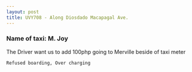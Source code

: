 ```yaml
---
layout: post
title: UVY708 - Along Diosdado Macapagal Ave.
---
```


### Name of taxi: M. Joy

The Driver want us to add 100php going to Merville beside of taxi meter

```Refused boarding, Over charging```
